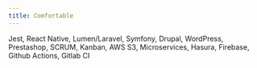 ```yaml
---
title: Comfortable
---
```


Jest, React Native, Lumen/Laravel, Symfony, Drupal, WordPress, Prestashop, SCRUM, Kanban, AWS S3, Microservices, Hasura, Firebase, Github Actions, Gitlab CI
